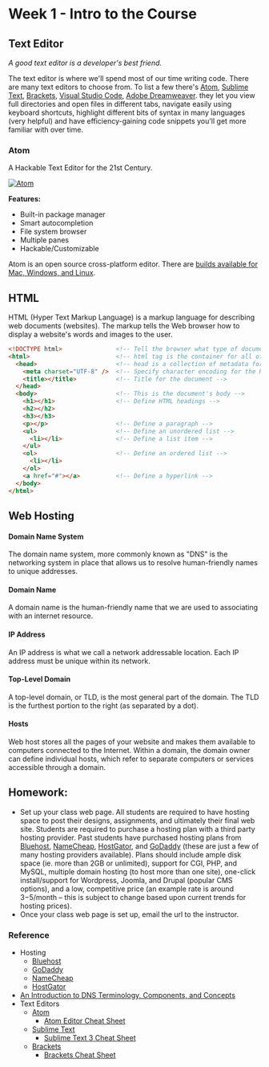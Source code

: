 # Week 1 - Intro to the Course

## Text Editor
*A good text editor is a developer's best friend.*

The text editor is where we'll spend most of our time writing code.
There are many text editors to choose from. To list a few there's [Atom](http://www.atom.io/), [Sublime Text](http://www.sublimetext.com/), [Brackets](http://brackets.io/), [Visual Studio Code](https://code.visualstudio.com/), [Adobe Dreamweaver](http://www.adobe.com/products/dreamweaver.html).
they let you view full directories and open files in different tabs, navigate easily using keyboard shortcuts, highlight different bits of syntax in many languages (very helpful) and have efficiency-gaining code snippets you'll get more familiar with over time.

### Atom
A Hackable Text Editor for the 21st Century.

[![Atom](https://atom.io/assets/screenshot-main-f609d95c29e5190787970f8c83762fcb.png)](https://youtu.be/Y7aEiVwBAdk)

**Features:**
- Built-in package manager
- Smart autocompletion
- File system browser
- Multiple panes
- Hackable/Customizable

Atom is an open source cross-platform editor. There are [builds available for Mac, Windows, and Linux](https://github.com/atom/atom/releases/).


## HTML
HTML (Hyper Text Markup Language) is a markup language for describing web documents (websites). The markup tells the Web browser how to display a website's words and images to the user.

```html
<!DOCTYPE html>               <!-- Tell the browser what type of document they're looking at. -->
<html>                        <!-- html tag is the container for all other HTML elements -->
  <head>                      <!-- head is a collection of metadata for the Document-->
    <meta charset="UTF-8" />  <!-- Specify character encoding for the HTML document -->
    <title></title>           <!-- Title for the document -->
  </head>
  <body>                      <!-- This is the document's body -->
    <h1></h1>                 <!-- Define HTML headings -->
    <h2></h2>
    <h3></h3>
    <p></p>                   <!-- Define a paragraph -->
    <ul>                      <!-- Define an unordered list -->
      <li></li>               <!-- Define a list item -->
    </ul>
    <ol>                      <!-- Define an ordered list -->
      <li></li>
    </ol>
    <a href="#"></a>          <!-- Define a hyperlink -->
  </body>
</html>
```


## Web Hosting

#### Domain Name System
The domain name system, more commonly known as "DNS" is the networking system in place that allows us to resolve human-friendly names to unique addresses.

#### Domain Name
A domain name is the human-friendly name that we are used to associating with an internet resource.

#### IP Address
An IP address is what we call a network addressable location. Each IP address must be unique within its network.

#### Top-Level Domain
A top-level domain, or TLD, is the most general part of the domain. The TLD is the furthest portion to the right (as separated by a dot).

#### Hosts
Web host stores all the pages of your website and makes them available to computers connected to the Internet. Within a domain, the domain owner can define individual hosts, which refer to separate computers or services accessible through a domain.


## Homework:
- Set up your class web page. All students are required to have hosting space to post their designs, assignments, and ultimately their final web site. Students are required to purchase a hosting plan with a third party hosting provider. Past students have purchased hosting plans from [Bluehost](http://www.bluehost.com/), [NameCheap](http://www.namecheap.com/), [HostGator](http://www.hostgator.com/), and [GoDaddy](http://www.godaddy.com/) (these are just a few of many hosting providers available). Plans should include ample disk space (ie. more than 2GB or unlimited), support for CGI, PHP, and MySQL, multiple domain hosting (to host more than one site), one-click install/support for Wordpress, Joomla, and Drupal (popular CMS options), and a low, competitive price (an example rate is around $3-$5/month – this is subject to change based upon current trends for hosting prices).
- Once your class web page is set up, email the url to the instructor.


### Reference
- Hosting
  + [Bluehost](http://www.bluehost.com/)
  + [GoDaddy](http://www.godaddy.com/)
  + [NameCheap](http://www.namecheap.com/)
  + [HostGator](http://www.hostgator.com/)
- [An Introduction to DNS Terminology, Components, and Concepts](https://www.digitalocean.com/community/tutorials/an-introduction-to-dns-terminology-components-and-concepts)
- Text Editors
  + [Atom](http://www.atom.io/)
    * [Atom Editor Cheat Sheet](http://d2wy8f7a9ursnm.cloudfront.net/atom-editor-cheat-sheet.pdf)
  + [Sublime Text](http://www.sublimetext.com/)
    * [Sublime Text 3 Cheat Sheet](http://www.cheatography.com/martinprins/cheat-sheets/sublime-text-3-osx/)
  + [Brackets](http://brackets.io/)
    * [Brackets Cheat Sheet](http://lisacatalano.github.io/brackets_course/)
